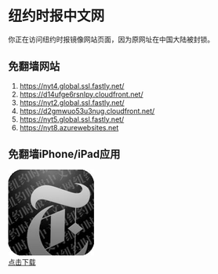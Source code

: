 <h1>纽约时报中文网</h1>
<p>你正在访问纽约时报镜像网站页面，因为原网址在中国大陆被封锁。</p>
<h2>免翻墙网站</h2>
<ol>
<li><a href="https://nyt4.global.ssl.fastly.net/" target="1">https://nyt4.global.ssl.fastly.net/</a></li>
<li><a href="https://d14ufge6rsnlpy.cloudfront.net/" target="2">https://d14ufge6rsnlpy.cloudfront.net/</a></li>
<li><a href="https://nyt2.global.ssl.fastly.net/" target="3">https://nyt2.global.ssl.fastly.net/</a></li>
<li><a href="https://d2gmwuo53u3nug.cloudfront.net/" target="4">https://d2gmwuo53u3nug.cloudfront.net/</a></li>
<li><a href="https://nyt5.global.ssl.fastly.net/" target="5">https://nyt5.global.ssl.fastly.net/</a></li>
<li><a href="https://nyt8.azurewebsites.net" target="6">https://nyt8.azurewebsites.net</a></li>
</ol>
<h2>免翻墙iPhone/iPad应用</h2>
<p>
	<a href="https://itunes.apple.com/cn/app/niu-yue-shi-bao-zhong-wen-wang/id807498298?mt=8">
		<img src="icon175x175.jpeg" />
		<br/>点击下载
	</a>
</p>